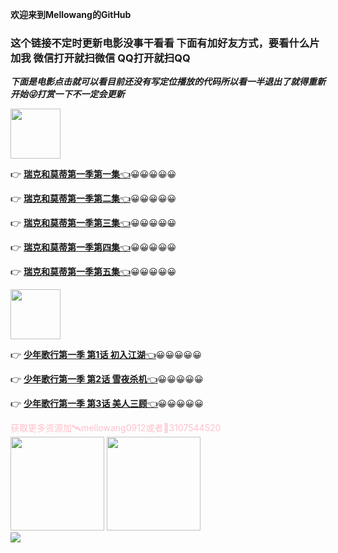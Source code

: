**欢迎来到Mellowang的GitHub**

### 这个链接不定时更新电影没事干看看 下面有加好友方式，要看什么片加我 微信打开就扫微信 QQ打开就扫QQ
***下面是电影点击就可以看目前还没有写定位播放的代码所以看一半退出了就得重新开始😜打赏一下不一定会更新<br/>***

 <img src="https://user-images.githubusercontent.com/73633146/157055958-2d3fa302-4446-4ba3-af05-68654f7bc633.png" while="99" height="80" >

👉 [**瑞克和莫蒂第一季第一集**👈](http://kitt0912.test.upcdn.net/%E7%91%9E%E5%85%8B%E5%92%8C%E8%8E%AB%E8%92%82.Rick.and.Morty.S01E01.mp4)😀😀😀😀😀

👉 [**瑞克和莫蒂第一季第二集**👈](http://kitt0912.test.upcdn.net/%E7%91%9E%E5%85%8B%E5%92%8C%E8%8E%AB%E8%92%82S01E02.mp4)😀😀😀😀😀

👉 [**瑞克和莫蒂第一季第三集**👈](http://kitt0912.test.upcdn.net/%E7%91%9E%E5%85%8B%E5%92%8C%E8%8E%AB%E8%92%82S01E03.mp4)😀😀😀😀😀

👉 [**瑞克和莫蒂第一季第四集**👈](http://kitt0912.test.upcdn.net/%E7%91%9E%E5%85%8B%E5%92%8C%E8%8E%AB%E8%92%82S01E04.mp4)😀😀😀😀😀

👉 [**瑞克和莫蒂第一季第五集**👈](http://kitt0912.test.upcdn.net/%E7%91%9E%E5%85%8B%E5%92%8C%E8%8E%AB%E8%92%82S01E05.mp4)😀😀😀😀😀

 <img src="https://user-images.githubusercontent.com/73633146/157244288-e563d7b8-57cf-43ec-a8bf-21e5c47956a2.jpg" while="99" height="80" >

👉 [**少年歌行第一季 第1话 初入江湖**👈](http://kitt0912.test.upcdn.net/ls/%E3%80%8A%E5%B0%91%E5%B9%B4%E6%AD%8C%E8%A1%8C%E3%80%8B%E7%AC%AC1%E8%AF%9D%20%E5%88%9D%E5%85%A5%E6%B1%9F%E6%B9%96.mp4)😀😀😀😀😀

👉 [**少年歌行第一季 第2话 雪夜杀机**👈](http://kitt0912.test.upcdn.net/ls/%E3%80%8A%E5%B0%91%E5%B9%B4%E6%AD%8C%E8%A1%8C%E3%80%8B%E7%AC%AC2%E8%AF%9D%20%E9%9B%AA%E5%A4%9C%E6%9D%80%E6%9C%BA.mp4)😀😀😀😀😀

👉 [**少年歌行第一季 第3话 美人三顾**👈](http://kitt0912.test.upcdn.net/ls/%E3%80%8A%E5%B0%91%E5%B9%B4%E6%AD%8C%E8%A1%8C%E3%80%8B%E7%AC%AC3%E8%AF%9D%20%E7%BE%8E%E4%BA%BA%E4%B8%89%E9%A1%BE.mp4)😀😀😀😀😀




<p style='color:pink'>获取更多资源加🛰️mellowang0912或者🐧3107544520<br/>
<img src="https://user-images.githubusercontent.com/73633146/156906094-86d999c0-58e4-405a-a724-4aaaeeb58b69.jpg" while="150" height="150"> <img src="https://user-images.githubusercontent.com/73633146/156906100-40e786ae-f74e-43a3-8c24-565b83fe588b.jpg" while="150" height="150"><br/>
<img src="https://user-images.githubusercontent.com/73633146/156897512-81d1654f-8503-411c-b795-d385edb8acf4.jpg" >
<mp3 src="http://kitt0912.test.upcdn.net/Marshmello%E3%80%81Slushii%20-%20Put%20Yo%20Hands%20Up.mp3">
